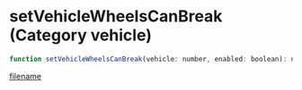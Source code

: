# setVehicleWheelsCanBreak (Category vehicle)

```js
function setVehicleWheelsCanBreak(vehicle: number, enabled: boolean): number
```

[filename](setVehicleWheelsCanBreak_m.md ':include')